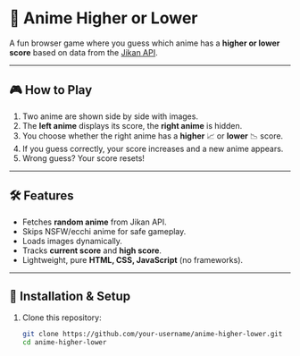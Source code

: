 # 🎌 Anime Higher or Lower  

A fun browser game where you guess which anime has a **higher or lower score** based on data from the [Jikan API](https://jikan.moe/).  

---

## 🎮 How to Play  
1. Two anime are shown side by side with images.  
2. The **left anime** displays its score, the **right anime** is hidden.  
3. You choose whether the right anime has a **higher** 📈 or **lower** 📉 score.  
4. If you guess correctly, your score increases and a new anime appears.  
5. Wrong guess? Your score resets!  

---

## 🛠️ Features  
- Fetches **random anime** from Jikan API.  
- Skips NSFW/ecchi anime for safe gameplay.  
- Loads images dynamically.  
- Tracks **current score** and **high score**.  
- Lightweight, pure **HTML, CSS, JavaScript** (no frameworks).  


---

## 🚀 Installation & Setup  
1. Clone this repository:  
   ```bash
   git clone https://github.com/your-username/anime-higher-lower.git
   cd anime-higher-lower